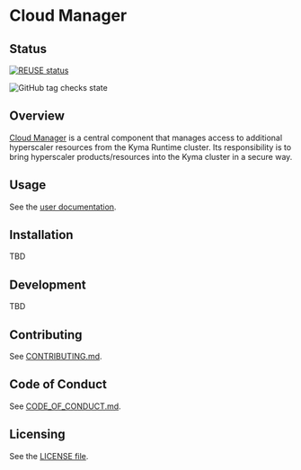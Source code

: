 # Cloud Manager

## Status

[![REUSE status](https://api.reuse.software/badge/github.com/kyma-project/cloud-manager)](https://api.reuse.software/info/github.com/kyma-project/cloud-manager)

![GitHub tag checks state](https://img.shields.io/github/checks-status/kyma-project/cloud-manager/main?label=cloud-manager&link=https%3A%2F%2Fgithub.com%2Fkyma-project%2Fcloud-manager%2Fcommits%2Fmain)


## Overview

[Cloud Manager](docs/user/README.md#what-is-cloud-manager) is a central component that manages access to additional hyperscaler resources from the Kyma Runtime cluster. Its responsibility is to bring hyperscaler products/resources into the Kyma cluster in a secure way.

## Usage

See the [user documentation](docs/user/README.md).

## Installation

TBD

## Development

TBD

## Contributing
<!--- mandatory section - do not change this! --->

See [CONTRIBUTING.md](CONTRIBUTING.md).

## Code of Conduct
<!--- mandatory section - do not change this! --->

See [CODE_OF_CONDUCT.md](CODE_OF_CONDUCT.md).

## Licensing
<!--- mandatory section - do not change this! --->

See the [LICENSE file](./LICENSE).
